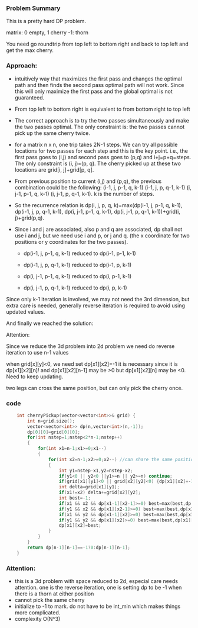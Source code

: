 ### Problem Summary
This is a pretty hard DP problem.

matrix: 0 empty, 1 cherry -1: thorn

You need go roundtrip from top left to bottom right and back to top left and get the max cherry.

### Approach:

- intuitively way that maximizes the first pass and changes the optimal path and then finds the second pass optimal path will not work. Since this will only maximize the first pass and the global optimal is not guaranteed.

- From top left to bottom right is equivalent to from bottom right to top left

- The correct approach is to try the two passes simultaneously and make the two passes optimal. The only constraint is: the two passes cannot pick up the same cherry twice.

- for a matrix n x n, one trip takes 2N-1 steps. We can try all possible locations for two passes for each step and this is the key point. i.e., the first pass goes to (i,j) and second pass goes to (p,q) and i+j=p+q=steps. The only constraint is (i, j)=(p, q). The cherry picked up at these two locations are grid[i, j]+grid[p, q].

- From previous position to current (i,j) and (p,q), the previous combination could be the following: (i-1, j, p-1, q, k-1) (i-1, j, p, q-1, k-1) (i, j-1, p-1, q, k-1) (i, j-1, p, q-1, k-1). k is the number of steps.

- So the recurrence relation is dp(i, j, p, q, k)=max(dp(i-1, j, p-1, q, k-1), dp(i-1, j, p, q-1, k-1), dp(i, j-1, p-1, q, k-1), dp(i, j-1, p, q-1, k-1))+grid(i, j)+grid(p,q).

- Since i and j are associated, also p and q are associated, dp shall not use i and j, but we need use i and p, or j and q. (the x coordinate for two positions or y coordinates for the two passes).

    - dp(i-1, j, p-1, q, k-1) reduced to dp(i-1, p-1, k-1)

    - dp(i-1, j, p, q-1, k-1) reduced to dp(i-1, p, k-1)

    - dp(i, j-1, p-1, q, k-1) reduced to dp(i, p-1, k-1)

    - dp(i, j-1, p, q-1, k-1) reduced to dp(i, p, k-1)
    
Since only k-1 iteration is involved, we may not need the 3rd dimension, but extra care is needed, generally reverse iteration is required to avoid using updated values.

And finally we reached the solution:

Attention:

Since we reduce the 3d problem into 2d problem we need do reverse iteration to use n-1 values

when grid[x][y]<0, we need set dp[x1][x2]=-1 it is necessary since it is dp[x1][x2][n]! and dp[x1][x2][n-1] may be >0 but dp[x1][x2][n] may be <0. Need to keep updating.

two legs can cross the same position, but can only pick the cherry once.

### code
```cpp
    int cherryPickup(vector<vector<int>>& grid) {
        int n=grid.size();
        vector<vector<int>> dp(n,vector<int>(n,-1));
        dp[0][0]=grid[0][0];
        for(int nstep=1;nstep<2*n-1;nstep++)
        {
            for(int x1=n-1;x1>=0;x1--)
            {
                for(int x2=n-1;x2>=0;x2--) //can share the same position but cannot pick twice
                {
                    int y1=nstep-x1,y2=nstep-x2;
                    if(y1<0 || y2<0 ||y1>=n || y2>=n) continue;
                    if(grid[x1][y1]<0 || grid[x2][y2]<0) {dp[x1][x2]=-1;continue;}
                    int delta=grid[x1][y1];
                    if(x1!=x2) delta+=grid[x2][y2];
                    int best=-1;
                    if(x1 && x2 && dp[x1-1][x2-1]>=0) best=max(best,dp[x1-1][x2-1]+delta);
                    if(y1 && x2 && dp[x1][x2-1]>=0) best=max(best,dp[x1][x2-1]+delta);
                    if(x1 && y2 && dp[x1-1][x2]>=0) best=max(best,dp[x1-1][x2]+delta);
                    if(y1 && y2 && dp[x1][x2]>=0) best=max(best,dp[x1][x2]+delta); 
                    dp[x1][x2]=best; 
                }
            }
        }
        return dp[n-1][n-1]==-1?0:dp[n-1][n-1];
    }

```

### Attention:
- this is a 3d problem with space reduced to 2d, especial care needs attention. one is the reverse iteration, one is setting dp to be -1 when there is a thorn at either position
- cannot pick the same cherry
- initialize to -1 to mark. do not have to be int_min which makes things more complicated.
- complexity O(N^3)
